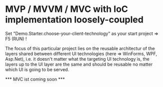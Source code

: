 # MVP / MVVM / MVC with IoC implementation loosely-coupled

Set "Demo.Starter.choose-your-client-technology" as your start project => F5 (RUN) !

The focus of this particular project lies on the reusable architectur of the layers shared between different UI technologies (here => WinForms, WPF, Asp.Net), i.e. it doesn't matter what the targeting UI technology is, the layers up to the UI layer are the same and should be reusable no matter which UI is going to be served.

*** MVC ist coming soon ***
